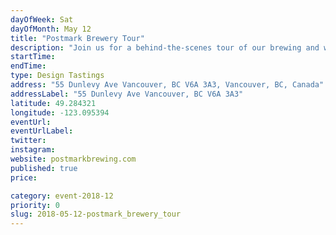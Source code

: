 ```yaml
---
dayOfWeek: Sat
dayOfMonth: May 12
title: "Postmark Brewery Tour"
description: "Join us for a behind-the-scenes tour of our brewing and wine-making facility, made all the more entertaining with a beer tasting.Come check out where the magic happens!<br> At Postmark Brewing, we strive to impact the craft beer industry, while keep our environmental footprint as small as possible. From recyclable packaging materials to our full-circle spent grain program with Two Rivers Specialty Meats, we're as eco-friendly as they come in the brewing business."
startTime: 
endTime: 
type: Design Tastings
address: "55 Dunlevy Ave Vancouver, BC V6A 3A3, Vancouver, BC, Canada"
addressLabel: "55 Dunlevy Ave Vancouver, BC V6A 3A3"
latitude: 49.284321
longitude: -123.095394
eventUrl: 
eventUrlLabel: 
twitter: 
instagram: 
website: postmarkbrewing.com
published: true
price: 

category: event-2018-12
priority: 0
slug: 2018-05-12-postmark_brewery_tour
---
```

